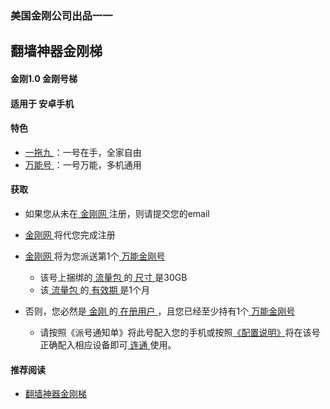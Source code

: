 ### 美国金刚公司出品一一
## 翻墙神器金刚梯
#### 金刚1.0 金刚号梯
#### 适用于 安卓手机

#### 特色
  - [ 一拖九 ](https://a2zitpro.github.io/web/一拖九)：一号在手，全家自由
  - [ 万能号 ](https://a2zitpro.github.io/web/万能金刚号)：一号万能，多机通用

  
#### 获取
- 如果您从未在[ 金刚网 ]()注册，则请提交您的email
- [ 金刚网 ]()将代您完成注册
- [ 金刚网 ]()将为您派送第1个[ 万能金刚号 ]()
  - 该号上捆绑的[ 流量包 ]()的[ 尺寸 ]()是30GB
  - 该[ 流量包 ]()的[ 有效期 ]()是1个月

- 否则，您必然是[ 金刚 ]()的[ 在册用户 ]()，且您已经至少持有1个[ 万能金刚号 ]()
  - 请按照《派号通知单》将此号配入您的手机或按照[《配置说明》]()将在该号正确配入相应设备即可[ 连通 ]()使用。


#### 推荐阅读
- [翻墙神器金刚梯](https://a2zitpro.github.io/web/dlb)
